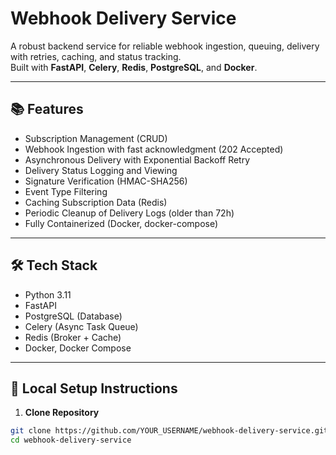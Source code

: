 # Webhook Delivery Service

A robust backend service for reliable webhook ingestion, queuing, delivery with retries, caching, and status tracking.  
Built with **FastAPI**, **Celery**, **Redis**, **PostgreSQL**, and **Docker**.

---

## 📚 Features

- Subscription Management (CRUD)
- Webhook Ingestion with fast acknowledgment (202 Accepted)
- Asynchronous Delivery with Exponential Backoff Retry
- Delivery Status Logging and Viewing
- Signature Verification (HMAC-SHA256)
- Event Type Filtering
- Caching Subscription Data (Redis)
- Periodic Cleanup of Delivery Logs (older than 72h)
- Fully Containerized (Docker, docker-compose)

---

## 🛠 Tech Stack

- Python 3.11
- FastAPI
- PostgreSQL (Database)
- Celery (Async Task Queue)
- Redis (Broker + Cache)
- Docker, Docker Compose

---

## 🚀 Local Setup Instructions

1. **Clone Repository**

```bash
git clone https://github.com/YOUR_USERNAME/webhook-delivery-service.git
cd webhook-delivery-service
